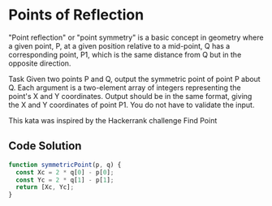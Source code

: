 # Points of Reflection

"Point reflection" or "point symmetry" is a basic concept in geometry where a given point, P, at a given position relative to a mid-point, Q has a corresponding point, P1, which is the same distance from Q but in the opposite direction.

Task
Given two points P and Q, output the symmetric point of point P about Q. Each argument is a two-element array of integers representing the point's X and Y coordinates. Output should be in the same format, giving the X and Y coordinates of point P1. You do not have to validate the input.

This kata was inspired by the Hackerrank challenge Find Point

## Code Solution

```js
function symmetricPoint(p, q) {
  const Xc = 2 * q[0] - p[0];
  const Yc = 2 * q[1] - p[1];
  return [Xc, Yc];
}

```